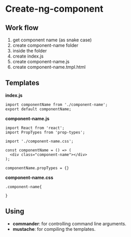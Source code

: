 # Create-ng-component


## Work flow
1. get component name (as snake case)
2. create component-name folder
3. inside the folder
4. create index.js
5. create component-name.js
6. create component-name.tmpl.html

## Templates
**index.js**
```
import componentName from './component-name';
export default componentName;
```

**component-name.js**
```
import React from 'react';
import PropTypes from 'prop-types';

import './component-name.css';

const componentName = () => (
  <div class="component-name"></div>
);

componentName.propTypes = {}
```

**component-name.css**
```
.component-name{

}
```

## Using
- **commander**: for controlling command line arguments.
- **mustache**: for compiling the templates.